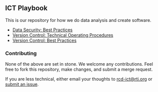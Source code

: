 ## ICT Playbook

This is our repository for how we do data analysis and create software.

* [Data Security: Best Practices](best_practices-data_security_guidelines.md)
* [Version Control: Technical Operating Procedures](top-version_control.md)
* [Version Control: Best Practices](best_practices-version_control.md)

### Contributing

None of the above are set in stone. We welcome any contributions. Feel free to fork this repository, make changes, and submit a merge request.

If you are less technical, either email your thoughts to rcd-ict@rti.org or [submit an issue](http://gitlab.rtp.rti.org/cds/playbook/issues).
